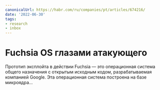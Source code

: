 ```yaml
---
canonicalUrl: https://habr.com/ru/companies/pt/articles/674216/
date: '2022-06-30'
tags:
- research
- inbox
---
```


# Fuchsia OS глазами атакующего

Прототип эксплойта в действии Fuchsia — это операционная система общего назначения с открытым исходным кодом, разрабатываемая компанией Google. Эта операционная система построена на базе микроядра...